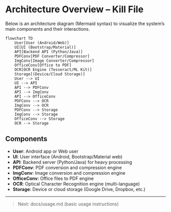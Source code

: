 # Architecture Overview – Kill File

Below is an architecture diagram (Mermaid syntax) to visualize the system’s main components and their interactions.

```mermaid
flowchart TD
    User[User (Android/Web)]
    UI[UI (Bootstrap/Material)]
    API[Backend API (Python/Java)]
    PDFConv[PDF Converter/Compressor]
    ImgConv[Image Converter/Compressor]
    OfficeConv[Office to PDF]
    OCR[OCR Engine (Tesseract/ML Kit)]
    Storage[(Device/Cloud Storage)]
    User --> UI
    UI --> API
    API --> PDFConv
    API --> ImgConv
    API --> OfficeConv
    PDFConv --> OCR
    ImgConv --> OCR
    PDFConv --> Storage
    ImgConv --> Storage
    OfficeConv --> Storage
    OCR --> Storage
```

## Components

- **User**: Android app or Web user
- **UI**: User interface (Android, Bootstrap/Material web)
- **API**: Backend server (Python/Java) for heavy processing
- **PDFConv**: PDF conversion and compression engine
- **ImgConv**: Image conversion and compression engine
- **OfficeConv**: Office files to PDF engine
- **OCR**: Optical Character Recognition engine (multi-language)
- **Storage**: Device or cloud storage (Google Drive, Dropbox, etc.)

---

> Next: docs/usage.md (basic usage instructions)